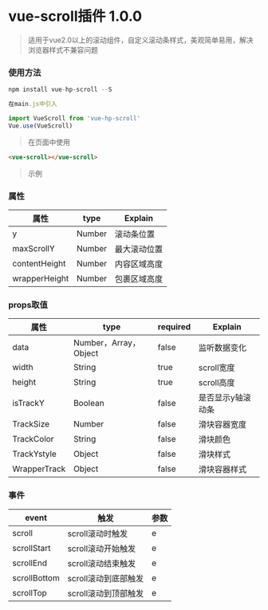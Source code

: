 # vue-scroll插件 1.0.0

> 适用于vue2.0以上的滚动组件，自定义滚动条样式，美观简单易用，解决浏览器样式不兼容问题

### 使用方法
```javascript
npm install vue-hp-scroll --S

在main.js中引入

import VueScroll from 'vue-hp-scroll'
Vue.use(VueScroll)
```

> 在页面中使用

```html
<vue-scroll></vue-scroll>
```

> 示例

### 属性

属性 | type | Explain
---- | ---- | ----
y | Number | 滚动条位置
maxScrollY | Number | 最大滚动位置
contentHeight | Number | 内容区域高度
wrapperHeight | Number | 包裹区域高度

### props取值

属性 | type | required | Explain 
---- | ---- | ---- | ----
data | Number，Array，Object | false | 监听数据变化
width | String | true | scroll宽度
height | String | true | scroll高度
isTrackY | Boolean | false | 是否显示y轴滚动条
TrackSize | Number | false | 滑块容器宽度
TrackColor | String | false | 滑块颜色
TrackYstyle | Object | false | 滑块样式
WrapperTrack | Object | false | 滑块容器样式

### 事件

event | 触发 | 参数
---- | ---- | ---- 
scroll | scroll滚动时触发 | e
scrollStart | scroll滚动开始触发 | e
scrollEnd | scroll滚动结束触发 | e
scrollBottom | scroll滚动到底部触发 | e
scrollTop | scroll滚动到顶部触发 | e